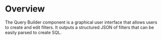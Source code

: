 # Overview

The Query Builder component is a graphical user interface that allows users to create and edit filters. It outputs a structured JSON of filters that can be easily parsed to create SQL.